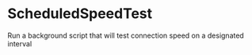 # ScheduledSpeedTest
Run a background script that will test connection speed on a designated interval

